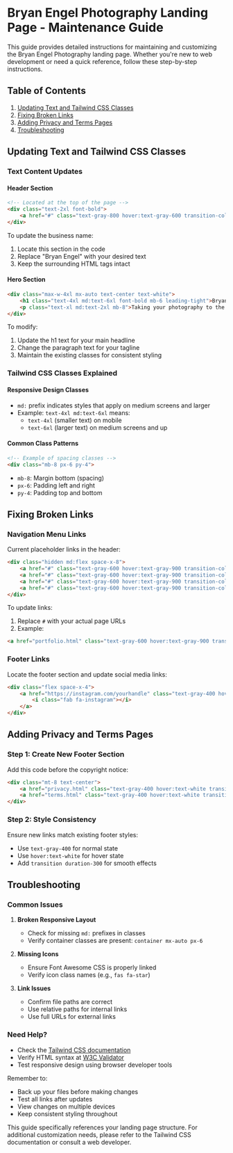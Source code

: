 # Bryan Engel Photography Landing Page - Maintenance Guide

This guide provides detailed instructions for maintaining and customizing the Bryan Engel Photography landing page. Whether you're new to web development or need a quick reference, follow these step-by-step instructions.

## Table of Contents
1. [Updating Text and Tailwind CSS Classes](#updating-text-and-tailwind-css-classes)
2. [Fixing Broken Links](#fixing-broken-links)
3. [Adding Privacy and Terms Pages](#adding-privacy-and-terms-pages)
4. [Troubleshooting](#troubleshooting)

## Updating Text and Tailwind CSS Classes

### Text Content Updates

#### Header Section
```html
<!-- Located at the top of the page -->
<div class="text-2xl font-bold">
    <a href="#" class="text-gray-800 hover:text-gray-600 transition-colors duration-300">Bryan Engel</a>
</div>
```
To update the business name:
1. Locate this section in the code
2. Replace "Bryan Engel" with your desired text
3. Keep the surrounding HTML tags intact

#### Hero Section
```html
<div class="max-w-4xl mx-auto text-center text-white">
    <h1 class="text-4xl md:text-6xl font-bold mb-6 leading-tight">Bryan Engel Photography</h1>
    <p class="text-xl md:text-2xl mb-8">Taking your photography to the next level</p>
</div>
```
To modify:
1. Update the h1 text for your main headline
2. Change the paragraph text for your tagline
3. Maintain the existing classes for consistent styling

### Tailwind CSS Classes Explained

#### Responsive Design Classes
- `md:` prefix indicates styles that apply on medium screens and larger
- Example: `text-4xl md:text-6xl` means:
  - `text-4xl` (smaller text) on mobile
  - `text-6xl` (larger text) on medium screens and up

#### Common Class Patterns
```html
<!-- Example of spacing classes -->
<div class="mb-8 px-6 py-4">
```
- `mb-8`: Margin bottom (spacing)
- `px-6`: Padding left and right
- `py-4`: Padding top and bottom

## Fixing Broken Links

### Navigation Menu Links
Current placeholder links in the header:
```html
<div class="hidden md:flex space-x-8">
    <a href="#" class="text-gray-600 hover:text-gray-900 transition-colors duration-300">Portfolio</a>
    <a href="#" class="text-gray-600 hover:text-gray-900 transition-colors duration-300">Services</a>
    <a href="#" class="text-gray-600 hover:text-gray-900 transition-colors duration-300">About</a>
    <a href="#" class="text-gray-600 hover:text-gray-900 transition-colors duration-300">Contact</a>
</div>
```

To update links:
1. Replace `#` with your actual page URLs
2. Example:
```html
<a href="portfolio.html" class="text-gray-600 hover:text-gray-900 transition-colors duration-300">Portfolio</a>
```

### Footer Links
Locate the footer section and update social media links:
```html
<div class="flex space-x-4">
    <a href="https://instagram.com/yourhandle" class="text-gray-400 hover:text-white transition duration-300">
        <i class="fab fa-instagram"></i>
    </a>
</div>
```

## Adding Privacy and Terms Pages

### Step 1: Create New Footer Section
Add this code before the copyright notice:
```html
<div class="mt-8 text-center">
    <a href="privacy.html" class="text-gray-400 hover:text-white transition duration-300 mr-4">Privacy Policy</a>
    <a href="terms.html" class="text-gray-400 hover:text-white transition duration-300">Terms of Service</a>
</div>
```

### Step 2: Style Consistency
Ensure new links match existing footer styles:
- Use `text-gray-400` for normal state
- Use `hover:text-white` for hover state
- Add `transition duration-300` for smooth effects

## Troubleshooting

### Common Issues

1. **Broken Responsive Layout**
   - Check for missing `md:` prefixes in classes
   - Verify container classes are present: `container mx-auto px-6`

2. **Missing Icons**
   - Ensure Font Awesome CSS is properly linked
   - Verify icon class names (e.g., `fas fa-star`)

3. **Link Issues**
   - Confirm file paths are correct
   - Use relative paths for internal links
   - Use full URLs for external links

### Need Help?
- Check the [Tailwind CSS documentation](https://tailwindcss.com/docs)
- Verify HTML syntax at [W3C Validator](https://validator.w3.org/)
- Test responsive design using browser developer tools

Remember to:
- Back up your files before making changes
- Test all links after updates
- View changes on multiple devices
- Keep consistent styling throughout

This guide specifically references your landing page structure. For additional customization needs, please refer to the Tailwind CSS documentation or consult a web developer.